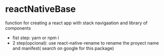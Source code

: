 # reactNativeBase
function for creating a react app with stack navigaation and library of components

- fist step:
 yarn or npm i
- 2 step(opcional):
 use react-native-rename to rename the proyect name and manifest( search on google for this package)
